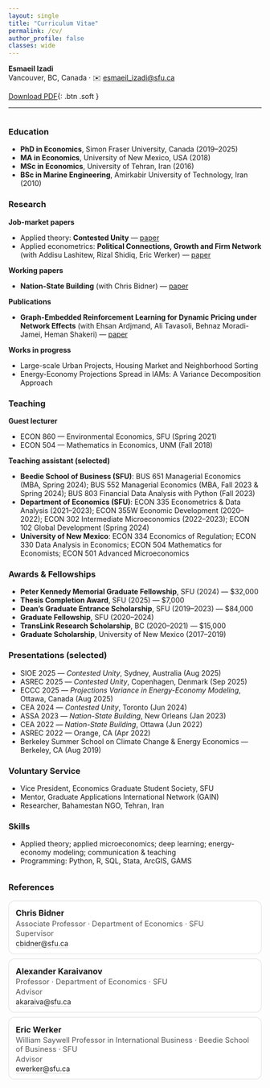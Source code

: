 ```yaml
---
layout: single
title: "Curriculum Vitae"
permalink: /cv/
author_profile: false
classes: wide
---
```


<style>
  .cv-wrap{
    display:grid;
    grid-template-columns: 1fr 320px;
    gap: 1.25rem;
  }
  .cv-aside{
    position: sticky;
    top: 1rem;
    align-self: start;
  }
  .cv-aside h3{ margin-top:0; }
  .cv-ref{
    border:1px solid rgba(0,0,0,.12);
    border-radius:12px;
    padding:.75rem .85rem;
    margin:.6rem 0;
    background:#fff;
  }
  .cv-ref h4{ margin:.1rem 0 .15rem; font-size:1rem; }
  .cv-ref .role{ color:#555; font-size:.92rem; margin:.1rem 0; }
  .cv-ref a{ text-decoration:none; border-bottom:1px solid rgba(0,0,0,.15); }
  @media (max-width: 980px){
    .cv-wrap{ grid-template-columns: 1fr; }
    .cv-aside{ position: static; }
  }
</style>

**Esmaeil Izadi**  
Vancouver, BC, Canada · ✉️ [esmaeil_izadi@sfu.ca](mailto:esmaeil_izadi@sfu.ca)

[Download PDF](/files/Esmaeil_Izadi_CV.pdf){: .btn .soft }

---

<div class="cv-wrap">

<div class="cv-main" markdown="1">

### Education
- **PhD in Economics**, Simon Fraser University, Canada (2019–2025)
- **MA in Economics**, University of New Mexico, USA (2018)
- **MSc in Economics**, University of Tehran, Iran (2016)
- **BSc in Marine Engineering**, Amirkabir University of Technology, Iran (2010)

### Research
**Job-market papers**
- Applied theory: **Contested Unity** — [paper](/files/papers/contested-unity.pdf)
- Applied econometrics: **Political Connections, Growth and Firm Network** (with Addisu Lashitew, Rizal Shidiq, Eric Werker) — [paper](/files/papers/pc-indonesia.pdf)

**Working papers**
- **Nation-State Building** (with Chris Bidner) — [paper](/files/papers/nation-state-building.pdf)

**Publications**
- **Graph-Embedded Reinforcement Learning for Dynamic Pricing under Network Effects** (with Ehsan Ardjmand, Ali Tavasoli, Behnaz Moradi-Jamei, Heman Shakeri) — [paper](/files/papers/rl-network.pdf)

**Works in progress**
- Large-scale Urban Projects, Housing Market and Neighborhood Sorting  
- Energy-Economy Projections Spread in IAMs: A Variance Decomposition Approach

### Teaching
**Guest lecturer**
- ECON 860 — Environmental Economics, SFU (Spring 2021)  
- ECON 504 — Mathematics in Economics, UNM (Fall 2018)

**Teaching assistant (selected)**
- **Beedie School of Business (SFU)**: BUS 651 Managerial Economics (MBA, Spring 2024); BUS 552 Managerial Economics (MBA, Fall 2023 & Spring 2024); BUS 803 Financial Data Analysis with Python (Fall 2023)  
- **Department of Economics (SFU)**: ECON 335 Econometrics & Data Analysis (2021–2023); ECON 355W Economic Development (2020–2022); ECON 302 Intermediate Microeconomics (2022–2023); ECON 102 Global Development (Spring 2024)  
- **University of New Mexico**: ECON 334 Economics of Regulation; ECON 330 Data Analysis in Economics; ECON 504 Mathematics for Economists; ECON 501 Advanced Microeconomics

### Awards & Fellowships
- **Peter Kennedy Memorial Graduate Fellowship**, SFU (2024) — \$32,000  
- **Thesis Completion Award**, SFU (2025) — \$7,000  
- **Dean’s Graduate Entrance Scholarship**, SFU (2019–2023) — \$84,000  
- **Graduate Fellowship**, SFU (2020–2024)  
- **TransLink Research Scholarship**, BC (2020–2021) — \$15,000  
- **Graduate Scholarship**, University of New Mexico (2017–2019)

### Presentations (selected)
- SIOE 2025 — *Contested Unity*, Sydney, Australia (Aug 2025)  
- ASREC 2025 — *Contested Unity*, Copenhagen, Denmark (Sep 2025)  
- ECCC 2025 — *Projections Variance in Energy-Economy Modeling*, Ottawa, Canada (Aug 2025)  
- CEA 2024 — *Contested Unity*, Toronto (Jun 2024)  
- ASSA 2023 — *Nation-State Building*, New Orleans (Jan 2023)  
- CEA 2022 — *Nation-State Building*, Ottawa (Jun 2022)  
- ASREC 2022 — Orange, CA (Apr 2022)  
- Berkeley Summer School on Climate Change & Energy Economics — Berkeley, CA (Aug 2019)

### Voluntary Service
- Vice President, Economics Graduate Student Society, SFU  
- Mentor, Graduate Applications International Network (GAIN)  
- Researcher, Bahamestan NGO, Tehran, Iran

### Skills
- Applied theory; applied microeconomics; deep learning; energy-economy modeling; communication & teaching  
- Programming: Python, R, SQL, Stata, ArcGIS, GAMS

</div> <!-- /.cv-main -->

<aside class="cv-aside">
  <h3>References</h3>

  <div class="cv-ref">
    <h4>Chris Bidner</h4>
    <div class="role">Associate Professor · Department of Economics · SFU</div>
    <div class="role">Supervisor</div>
    <div><a href="mailto:cbidner@sfu.ca">cbidner@sfu.ca</a></div>
  </div>

  <div class="cv-ref">
    <h4>Alexander Karaivanov</h4>
    <div class="role">Professor · Department of Economics · SFU</div>
    <div class="role">Advisor</div>
    <div><a href="mailto:akaraiva@sfu.ca">akaraiva@sfu.ca</a></div>
  </div>

  <div class="cv-ref">
    <h4>Eric Werker</h4>
    <div class="role">William Saywell Professor in International Business · Beedie School of Business · SFU</div>
    <div class="role">Advisor</div>
    <div><a href="mailto:ewerker@sfu.ca">ewerker@sfu.ca</a></div>
  </div>

</aside>

</div> <!-- /.cv-wrap -->
